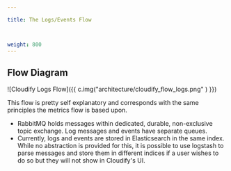 ```yaml
---

title: The Logs/Events Flow



weight: 800
---
```



## Flow Diagram

![Cloudify Logs Flow]({{ c.img("architecture/cloudify_flow_logs.png" ) }})

This flow is pretty self explanatory and corresponds with the same principles the metrics flow is based upon.

* RabbitMQ holds messages within dedicated, durable, non-exclusive topic exchange. Log messages and events have separate queues.
* Currently, logs and events are stored in Elasticsearch in the same index. While no abstraction is provided for this, it is possible to use logstash to parse messages and store them in different indices if a user wishes to do so but they will not show in Cloudify's UI.
